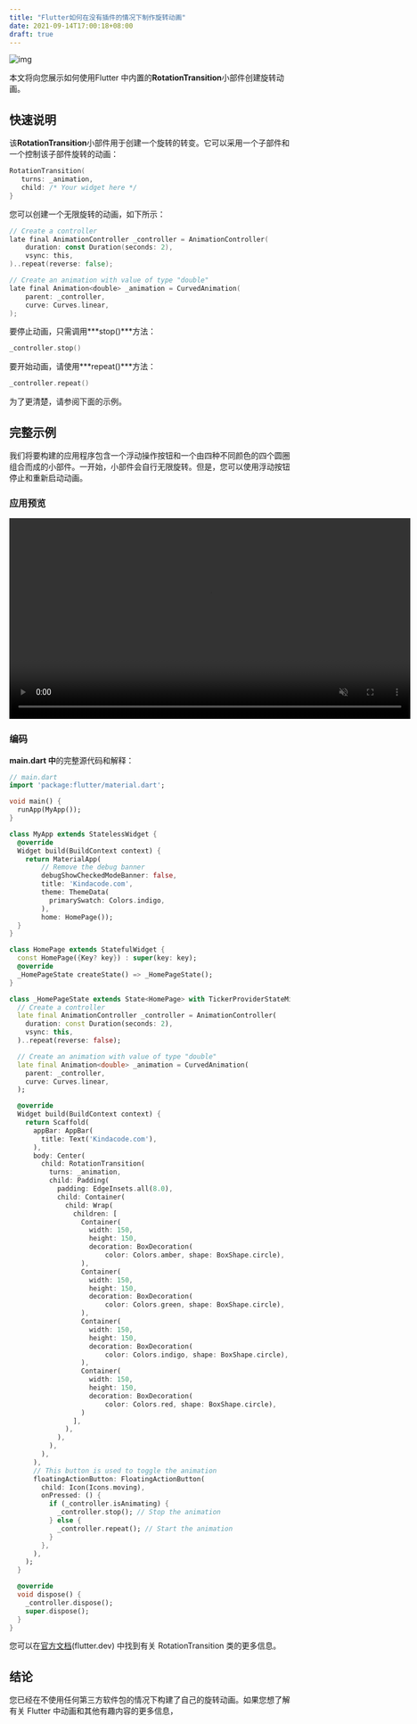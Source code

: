 ```yaml
---
title: "Flutter如何在没有插件的情况下制作旋转动画"
date: 2021-09-14T17:00:18+08:00
draft: true
---
```


![img](https://luckly007.oss-cn-beijing.aliyuncs.com/image/Screen-Shot-2021-09-11-at-12.50.56.jpg)

本文将向您展示如何使用Flutter 中内置的**RotationTransition**小部件创建旋转动画。

## 快速说明

该**RotationTransition**小部件用于创建一个旋转的转变。它可以采用一个子部件和一个控制该子部件旋转的动画：

```go
RotationTransition(
   turns: _animation,
   child: /* Your widget here */
}
```

您可以创建一个无限旋转的动画，如下所示：

```go
// Create a controller
late final AnimationController _controller = AnimationController(
    duration: const Duration(seconds: 2),
    vsync: this,
)..repeat(reverse: false);

// Create an animation with value of type "double"
late final Animation<double> _animation = CurvedAnimation(
    parent: _controller,
    curve: Curves.linear,
);
```

要停止动画，只需调用***stop()\***方法：

```go
_controller.stop()
```

要开始动画，请使用***repeat()\***方法：

```go
_controller.repeat()
```



为了更清楚，请参阅下面的示例。



## 完整示例

我们将要构建的应用程序包含一个浮动操作按钮和一个由四种不同颜色的四个圆圈组合而成的小部件。一开始，小部件会自行无限旋转。但是，您可以使用浮动按钮停止和重新启动动画。

### 应用预览



<video class="" autoplay="" controls="" loop="" muted="" data-lazy-type="video" data-src="https://www.kindacode.com/wp-content/uploads/2021/09/Flutter-spinning.mp4" playsinline="" src="https://www.kindacode.com/wp-content/uploads/2021/09/Flutter-spinning.mp4" __idm_id__="864126978" style="margin: 0px; padding: 0px; box-sizing: border-box; width: 720px;"></video>

### 编码

**main.dart 中**的完整源代码和解释：

```dart
// main.dart
import 'package:flutter/material.dart';

void main() {
  runApp(MyApp());
}

class MyApp extends StatelessWidget {
  @override
  Widget build(BuildContext context) {
    return MaterialApp(
        // Remove the debug banner
        debugShowCheckedModeBanner: false,
        title: 'Kindacode.com',
        theme: ThemeData(
          primarySwatch: Colors.indigo,
        ),
        home: HomePage());
  }
}

class HomePage extends StatefulWidget {
  const HomePage({Key? key}) : super(key: key);
  @override
  _HomePageState createState() => _HomePageState();
}

class _HomePageState extends State<HomePage> with TickerProviderStateMixin {
  // Create a controller
  late final AnimationController _controller = AnimationController(
    duration: const Duration(seconds: 2),
    vsync: this,
  )..repeat(reverse: false);

  // Create an animation with value of type "double"
  late final Animation<double> _animation = CurvedAnimation(
    parent: _controller,
    curve: Curves.linear,
  );

  @override
  Widget build(BuildContext context) {
    return Scaffold(
      appBar: AppBar(
        title: Text('Kindacode.com'),
      ),
      body: Center(
        child: RotationTransition(
          turns: _animation,
          child: Padding(
            padding: EdgeInsets.all(8.0),
            child: Container(
              child: Wrap(
                children: [
                  Container(
                    width: 150,
                    height: 150,
                    decoration: BoxDecoration(
                        color: Colors.amber, shape: BoxShape.circle),
                  ),
                  Container(
                    width: 150,
                    height: 150,
                    decoration: BoxDecoration(
                        color: Colors.green, shape: BoxShape.circle),
                  ),
                  Container(
                    width: 150,
                    height: 150,
                    decoration: BoxDecoration(
                        color: Colors.indigo, shape: BoxShape.circle),
                  ),
                  Container(
                    width: 150,
                    height: 150,
                    decoration: BoxDecoration(
                        color: Colors.red, shape: BoxShape.circle),
                  )
                ],
              ),
            ),
          ),
        ),
      ),
      // This button is used to toggle the animation
      floatingActionButton: FloatingActionButton(
        child: Icon(Icons.moving),
        onPressed: () {
          if (_controller.isAnimating) {
            _controller.stop(); // Stop the animation
          } else {
            _controller.repeat(); // Start the animation
          }
        },
      ),
    );
  }

  @override
  void dispose() {
    _controller.dispose();
    super.dispose();
  }
}
```



您可以在[官方文档](https://api.flutter.dev/flutter/widgets/RotationTransition-class.html)(flutter.dev) 中找到有关 RotationTransition 类的更多信息。

## 结论

您已经在不使用任何第三方软件包的情况下构建了自己的旋转动画。如果您想了解有关 Flutter 中动画和其他有趣内容的更多信息，
